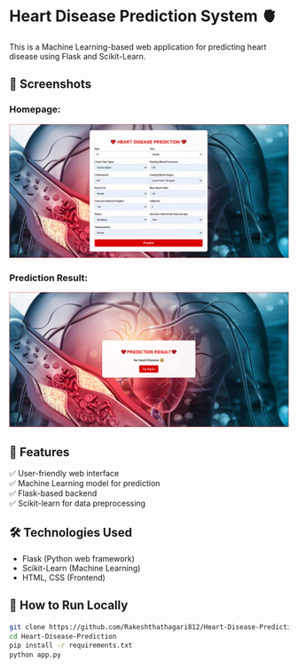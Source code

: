 # Heart Disease Prediction System 🫀

This is a Machine Learning-based web application for predicting heart disease using Flask and Scikit-Learn.

## 📸 Screenshots
### Homepage:
![Homepage](screenshots/homepage.PNG)

### Prediction Result:
![Prediction](screenshots/result.PNG)

## 🚀 Features
✅ User-friendly web interface  
✅ Machine Learning model for prediction  
✅ Flask-based backend  
✅ Scikit-learn for data preprocessing  

## 🛠️ Technologies Used
- Flask (Python web framework)
- Scikit-Learn (Machine Learning)
- HTML, CSS (Frontend)

## 🎯 How to Run Locally  
```bash
git clone https://github.com/Rakeshthathagari812/Heart-Disease-Prediction.git
cd Heart-Disease-Prediction
pip install -r requirements.txt
python app.py
